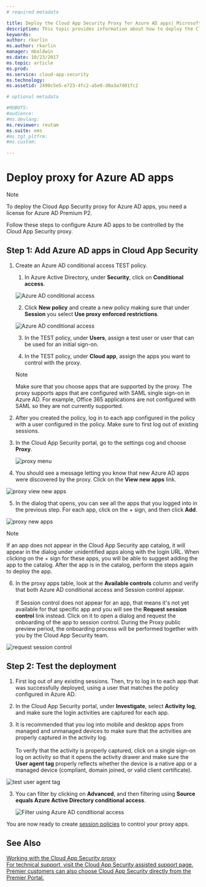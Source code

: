 ```yaml
---
# required metadata

title: Deploy the Cloud App Security Proxy for Azure AD apps| Microsoft Docs
description: This topic provides information about how to deploy the Cloud App Security Proxy for Azure AD apps.
keywords:
author: rkarlin
ms.author: rkarlin
manager: mbaldwin
ms.date: 10/23/2017
ms.topic: article
ms.prod:
ms.service: cloud-app-security
ms.technology:
ms.assetid: 2490c5e5-e723-4fc2-a5e0-d0a3a7d01fc2

# optional metadata

#ROBOTS:
#audience:
#ms.devlang:
ms.reviewer: reutam
ms.suite: ems
#ms.tgt_pltfrm:
#ms.custom:

---
```



# Deploy proxy for Azure AD apps

> [!NOTE]
> To deploy the Cloud App Security proxy for Azure AD apps, you need a license for Azure AD Premium P2.

Follow these steps to configure Azure AD apps to be controlled by the Cloud App Security proxy.

## Step 1: Add Azure AD apps in Cloud App Security  

1. Create an Azure AD conditional access TEST policy.

    1. In Azure Active Directory, under **Security**, click on **Conditional access**.

     ![Azure AD conditional access](./media/aad-conditional-access.png)

    2. Click **New policy** and create a new policy making sure that under **Session** you select **Use proxy enforced restrictions**.

     ![Azure AD conditional access](./media/proxy-deploy-restrictions-aad.png)

    3. In the TEST policy, under **Users**, assign a test user or user that can be used for an initial sign-on.
    
    4. In the TEST policy, under **Cloud app**, assign the apps you want to control with the proxy. 

     > [!NOTE]
     >Make sure that you choose apps that are supported by the proxy. The proxy supports apps that are configured with SAML single sign-on in Azure AD. For example, Office 365 applications are not configured with SAML so they are not currently supported.


2.	After you created the policy, log in to each app configured in the policy with a user configured in the policy. Make sure to first log out of existing sessions.

3.	In the Cloud App Security portal, go to the settings cog and choose **Proxy**. 
    
      ![proxy menu](./media/proxy-menu.png)

4.	You should see a message letting you know that new Azure AD apps were discovered by the proxy. Click on the **View new apps** link.

 ![proxy view new apps](./media/proxy-view-new-apps.png)

5.	In the dialog that opens, you can see all the apps that you logged into in the previous step. For each app, click on the + sign, and then click **Add**.

 ![proxy new apps](./media/proxy-new-app.png)

 > [!NOTE]
 > If an app does not appear in the Cloud App Security app catalog, it will appear in the dialog under unidentified apps along with the login URL. When clicking on the + sign for these apps, you will be able to suggest adding the app to the catalog. After the app is in the catalog, perform the steps again to deploy the app. 

6.	In the proxy apps table, look at the **Available controls** column and verify that both Azure AD conditional access and Session control appear. <br></br>If Session control does not appear for an app, that means it's not yet available for that specific app and you will see the **Request session control** link instead. Click on it to open a dialog and request the onboarding of the app to session control. During the Proxy public preview period, the onboarding process will be performed together with you by the Cloud App Security team.
  
 ![request session control](./media/request-session-control.png)

 
## Step 2: Test the deployment

1. First log out of any existing sessions. Then, try to log in to each app that was successfully deployed, using a user that matches the policy configured in Azure AD. 

2.	In the Cloud App Security portal, under **Investigate**, select **Activity log**, and make sure the login activities are captured for each app.

3. It is recommended that you log into mobile and desktop apps from managed and unmanaged devices to make sure that the activities are properly captured in the activity log.<br></br>
To verify that the activity is properly captured, click on a single sign-on log on activity so that it opens the activity drawer and make sure the **User agent tag** properly reflects whether the device is a native app or a managed device (compliant, domain joined, or valid client certificate).
 
 ![test user agent tag](./media/domain-joined.png)

3.	You can filter by clicking on **Advanced**, and then filtering using **Source equals Azure Active Directory conditional access**.

     ![Filter using Azure AD conditional access](./media/sso-logon.png)
  
You are now ready to create [session policies](session-policy-aad.md) to control your proxy apps.

## See Also  
[Working with the Cloud App Security proxy](proxy-intro-aad.md)   
[For technical support, visit the Cloud App Security assisted support page.](http://support.microsoft.com/oas/default.aspx?prid=16031)   
[Premier customers can also choose Cloud App Security directly from the Premier Portal.](https://premier.microsoft.com/)  
  